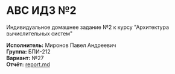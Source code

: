# АВС ИДЗ №2

Индивидуальное домашнее задание №2 к курсу "Архитектура вычислительных систем"

**Исполнитель:** Миронов Павел Андреевич <br/>
**Группа:** БПИ-212 <br/>
**Вариант:** №27 <br/>
**Отчёт:** [report.md](report.md "Кликабельная ссылка")
